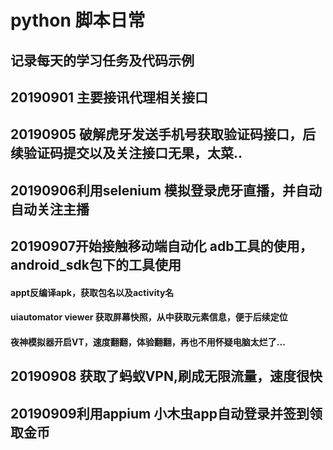 # python 脚本日常

## 记录每天的学习任务及代码示例


## 20190901 主要接讯代理相关接口


## 20190905 破解虎牙发送手机号获取验证码接口，后续验证码提交以及关注接口无果，太菜..

 
## 20190906利用selenium 模拟登录虎牙直播，并自动自动关注主播

## 20190907开始接触移动端自动化 adb工具的使用，android_sdk包下的工具使用
#### appt反编译apk，获取包名以及activity名
#### uiautomator viewer 获取屏幕快照，从中获取元素信息，便于后续定位
#### 夜神模拟器开启VT，速度翻翻，体验翻翻，再也不用怀疑电脑太烂了...


## 20190908 获取了蚂蚁VPN,刷成无限流量，速度很快


## 20190909利用appium 小木虫app自动登录并签到领取金币


